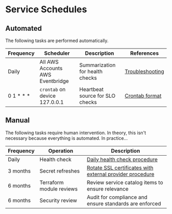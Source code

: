 # Service Schedules

## Automated
The following tasks are performed automatically.

| Frequency | Scheduler | Description | References |
| --- | --- | --- | --- |
| Daily | All AWS Accounts AWS Eventbridge | Summarization for health checks | [Troubleshooting](xxx) |
| 0 1 * * * | `crontab` on device 127.0.0.1 | Heartbeat source for SLO checks | [Crontab format](https://en.wikipedia.org/wiki/Cron) |


## Manual
The following tasks require human intervention.
In theory, this isn't necessary because everything is automated. In practice...

| Frequency | Operation | Description |
| --- | --- | --- |
| Daily | Health check | [Daily health check procedure](xxx) |
| 3 months | Secret refreshes | [Rotate SSL certificates with external provider procedure](xxx) |
| 6 months | Terraform module reviews | Review service catalog items to ensure relevance |
| 6 months | Security review | Audit for compliance and ensure standards are enforced |

